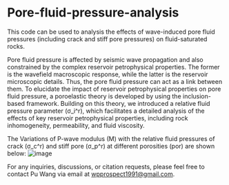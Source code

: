 # Pore-fluid-pressure-analysis

This code can be used to analysis the effects of wave-induced pore fluid pressures (including crack and stiff pore pressures) on fluid-saturated rocks. 

Pore fluid pressure is affected by seismic wave propagation and also constrained by the complex reservoir petrophysical properties. The former is the wavefield macroscopic response, while the latter is the reservoir microscopic details. Thus, the pore fluid pressure can act as a link between them. To elucidate the impact of reservoir petrophysical properties on pore fluid pressure, a poroelastic theory is developed by using the inclusion-based framework. Building on this theory, we introduced a relative fluid pressure parameter (σ_i^r), which facilitates a detailed analysis of the effects of key reservoir petrophysical properties, including rock inhomogeneity, permeability, and fluid viscosity. 

The Variations of P-wave modulus (M) with the relative fluid pressures of crack (σ_c^r) and stiff pore (σ_p^r) at different porosities (por) are shown below:
![image](https://github.com/user-attachments/assets/3de8a1c5-341a-46d8-9a56-6031c263b632)

For any inquiries, discussions, or citation requests, please feel free to contact Pu Wang via email at wpprospect1991@gmail.com.
